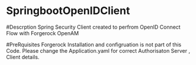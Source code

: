 # SpringbootOpenIDClient

#Descrption
Spring Security Client created to perfrom OpenID Connect Flow with Forgerock OpenAM 

#PreRquisites 
Forgerock Installation and configruation is not part of this Code. 
Please change the Application.yaml for correct Authorisaton Server , Client details. 

